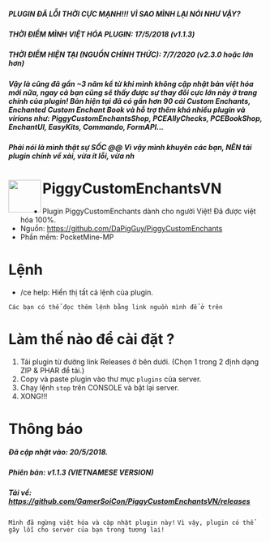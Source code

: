 ##### PLUGIN ĐÃ LỖI THỜI CỰC MẠNH!!! VÌ SAO MÌNH LẠI NÓI NHƯ VẬY?
##### THỜI ĐIỂM MÌNH VIỆT HÓA PLUGIN: 17/5/2018 (v1.1.3)
##### THỜI ĐIỂM HIỆN TẠI (NGUỒN CHÍNH THỨC): 7/7/2020 (v2.3.0 hoặc lớn hơn)
##### Vậy là cũng đã gần ~3 năm kể từ khi mình không cập nhật bản việt hóa mới nữa, ngay cả bạn cũng sẽ thấy được sự thay đổi cực lớn này ở trang chính của plugin! Bản hiện tại đã có gần hơn 90 cái Custom Enchants, Enchanted Custom Enchant Book và hỗ trợ thêm khá nhiều plugin và virions như: PiggyCustomEnchantsShop, PCEAllyChecks, PCEBookShop, EnchantUI, EasyKits, Commando, FormAPI...
##### Phải nói là mình thật sự SỐC @@ Vì vậy mình khuyên các bạn, NÊN tải plugin chính về xài, vừa ít lỗi, vừa nh
<h1>PiggyCustomEnchantsVN<img src="https://github.com/DaPigGuy/PiggyCustomEnchants/blob/master/resources/PCE_Icon.png" height="64" width="64" align="left"></img></h1>

+ Plugin PiggyCustomEnchants dành cho người Việt! Đã được việt hóa 100%.
+ Nguồn: https://github.com/DaPigGuy/PiggyCustomEnchants
+ Phần mềm: PocketMine-MP

# Lệnh
+ /ce help: Hiển thị tất cả lệnh của plugin.

``Các bạn có thể đọc thêm lệnh bằng link nguồn mình để ở trên``

# Làm thế nào để cài đặt ?
1. Tải plugin từ đường link Releases ở bên dưới. (Chọn 1 trong 2 định dạng ZIP & PHAR để tải.)
2. Copy và paste plugin vào thư mục ```plugins``` của server.
3. Chạy lệnh ```stop``` trên CONSOLE và bật lại server.
4. XONG!!!

# Thông báo
##### Đã cập nhật vào: 20/5/2018.
##### Phiên bản: v1.1.3 (VIETNAMESE VERSION)
##### Tải về: https://github.com/GamerSoiCon/PiggyCustomEnchantsVN/releases
```Mình đã ngừng việt hóa và cập nhật plugin này!```
```Vì vậy, plugin có thể gây lỗi cho server của bạn trong tương lai!```
